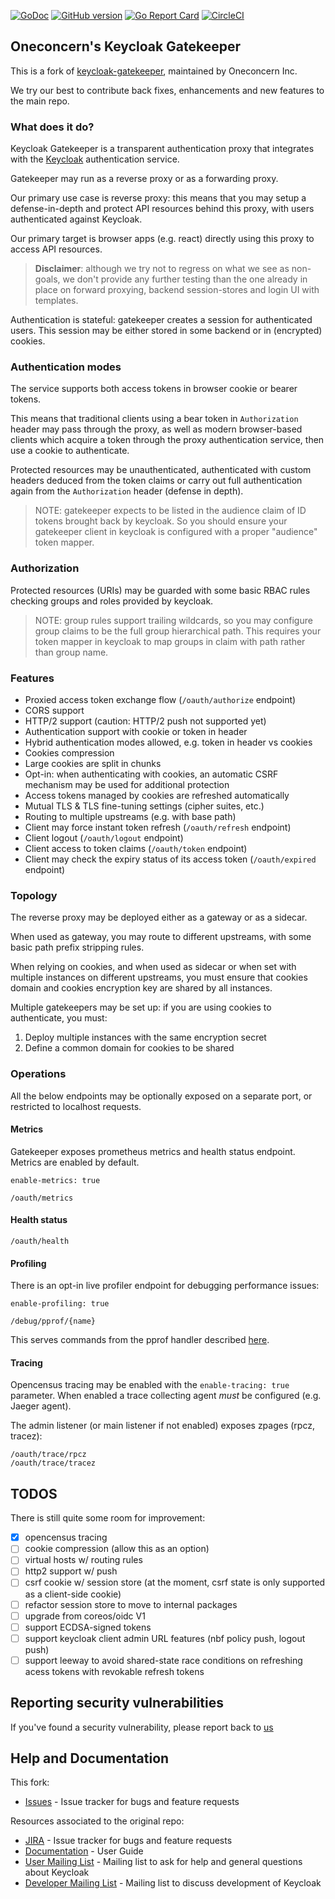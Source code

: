 [![GoDoc](http://godoc.org/github.com/oneconcern/keycloak-gatekeeper?status.png)](http://godoc.org/github.com/oneconcern/keycloak-gatekeeper)
[![GitHub version](https://badge.fury.io/gh/oneconcern%2Fkeycloak-gatekeeper.svg)](https://badge.fury.io/gh/oneconcern%2Fkeycloak-gatekeeper)
[![Go Report Card](https://goreportcard.com/badge/github.com/oneconcern/keycloak-gatekeeper)](https://goreportcard.com/report/github.com/oneconcern/keycloak-gatekeeper)
[![CircleCI](https://circleci.com/gh/oneconcern/keycloak-gatekeeper.svg?style=svg)](https://circleci.com/gh/oneconcern/keycloak-gatekeeper)


Oneconcern's Keycloak Gatekeeper
----------------------------------

This is a fork of [keycloak-gatekeeper](https://github.com/keycloak/keycloak-gatekeeper), maintained by Oneconcern Inc.

We try our best to contribute back fixes, enhancements and new features to the main repo.

### What does it do?

Keycloak Gatekeeper is a transparent authentication proxy that integrates with the [Keycloak](https://github.com/keycloak/keycloak) authentication service.

Gatekeeper may run as a reverse proxy or as a forwarding proxy.

Our primary use case is reverse proxy: this means that you may setup a defense-in-depth and protect API resources behind this proxy, 
with users authenticated against Keycloak.

Our primary target is browser apps (e.g. react) directly using this proxy to access API resources.

> **Disclaimer**: although we try not to regress on what we see as non-goals, we don't provide any further testing than the one already in place
> on forward proxying, backend session-stores and login UI with templates.

Authentication is stateful: gatekeeper creates a session for authenticated users. This session may be either stored in some backend or in
(encrypted) cookies.

### Authentication modes

The service supports both access tokens in browser cookie or bearer tokens.

This means that traditional clients using a bear token in `Authorization` header may pass through the proxy, as well as modern browser-based clients
which acquire a token through the proxy authentication service, then use a cookie to authenticate.

Protected resources may be unauthenticated, authenticated with custom headers deduced from the token claims or carry out full authentication again from
the `Authorization` header (defense in depth).

> NOTE: gatekeeper expects to be listed in the audience claim of ID tokens brought back by keycloak.
> So you should ensure your gatekeeper client in keycloak is configured with a proper "audience" token mapper.

### Authorization

Protected resources (URIs) may be guarded with some basic RBAC rules checking groups and roles provided by keycloak.

> NOTE: group rules support trailing wildcards, so you may configure group claims to be the full group hierarchical path.
> This requires your token mapper in keycloak to map groups in claim with path rather than group name.

### Features

* Proxied access token exchange flow (`/oauth/authorize` endpoint)
* CORS support
* HTTP/2 support (caution: HTTP/2 push not supported yet)
* Authentication support with cookie or token in header
* Hybrid authentication modes allowed, e.g. token in header vs cookies
* Cookies compression
* Large cookies are split in chunks
* Opt-in: when authenticating with cookies, an automatic CSRF mechanism may be used for additional protection
* Access tokens managed by cookies are refreshed automatically
* Mutual TLS & TLS fine-tuning settings (cipher suites, etc.)
* Routing to multiple upstreams (e.g. with base path)
* Client may force instant token refresh (`/oauth/refresh` endpoint)
* Client logout (`/oauth/logout` endpoint)
* Client access to token claims (`/oauth/token` endpoint)
* Client may check the expiry status of its access token (`/oauth/expired` endpoint)

### Topology

The reverse proxy may be deployed either as a gateway or as a sidecar.

When used as gateway, you may route to different upstreams, with some basic path prefix stripping rules.

When relying on cookies, and when used as sidecar or when set with multiple instances on different upstreams,
you must ensure that cookies domain and cookies encryption key are shared by all instances.

Multiple gatekeepers may be set up: if you are using cookies to authenticate, you must:
1. Deploy multiple instances with the same encryption secret
2. Define a common domain for cookies to be shared

### Operations
All the below endpoints may be optionally exposed on a separate port, or restricted to localhost requests.

#### Metrics

Gatekeeper exposes prometheus metrics and health status endpoint. Metrics are enabled by default.
```
enable-metrics: true
```

```
/oauth/metrics
```

#### Health status

```
/oauth/health
```

#### Profiling
There is an opt-in live profiler endpoint for debugging performance issues:
```
enable-profiling: true
```

```
/debug/pprof/{name}
```

This serves commands from the pprof handler described [here](https://golang.org/pkg/net/http/pprof/#pkg-index).

#### Tracing

Opencensus tracing may be enabled with the `enable-tracing: true` parameter. When enabled a trace collecting agent _must_ be configured (e.g. Jaeger agent).

The admin listener (or main listener if not enabled) exposes zpages (rpcz, tracez):

```
/oauth/trace/rpcz
/oauth/trace/tracez
```

TODOS
----------------------------------

There is still quite some room for improvement:

* [x] opencensus tracing
* [ ] cookie compression (allow this as an option)
* [ ] virtual hosts w/ routing rules
* [ ] http2 support w/ push
* [ ] csrf cookie w/ session store (at the moment, csrf state is only supported as a client-side cookie)
* [ ] refactor session store to move to internal packages
* [ ] upgrade from coreos/oidc V1
* [ ] support ECDSA-signed tokens
* [ ] support keycloak client admin URL features (nbf policy push, logout push)
* [ ] support leeway to avoid shared-state race conditions on refreshing acess tokens with revokable refresh tokens

Reporting security vulnerabilities
----------------------------------

If you've found a security vulnerability, please report back to [us](mailto:frederic@oneconcern.com)


Help and Documentation
----------------------

This fork:

* [Issues](https://github.com/oneconcern/keycloak-gatekeeper/issues) - Issue tracker for bugs and feature requests

Resources associated to the original repo:

* [JIRA](https://issues.jboss.org/projects/KEYCLOAK) - Issue tracker for bugs and feature requests
* [Documentation](https://www.keycloak.org/docs/latest/securing_apps/index.html#_keycloak_generic_adapter) - User Guide
* [User Mailing List](https://lists.jboss.org/mailman/listinfo/keycloak-user) - Mailing list to ask for help and general questions about Keycloak
* [Developer Mailing List](https://lists.jboss.org/mailman/listinfo/keycloak-dev) - Mailing list to discuss development of Keycloak
